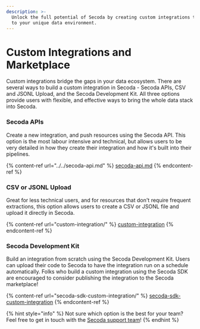 ```yaml
---
description: >-
  Unlock the full potential of Secoda by creating custom integrations tailored
  to your unique data environment.
---
```


# Custom Integrations and Marketplace

Custom integrations bridge the gaps in your data ecosystem. There are several ways to build a custom integration in Secoda - Secoda APIs, CSV and JSONL Upload, and the Secoda Development Kit. All three options provide users with flexible, and effective ways to bring the whole data stack into Secoda.

### Secoda APIs&#x20;

Create a new integration, and push resources using the Secoda API. This option is the most labour intensive and technical, but allows users to be very detailed in how they create their integration and how it's built into their pipelines.&#x20;

{% content-ref url="../../secoda-api.md" %}
[secoda-api.md](../../secoda-api.md)
{% endcontent-ref %}

### CSV or JSONL Upload

Great for less technical users, and for resources that don't require frequent extractions, this option allows users to create a CSV or JSONL file and upload it directly in Secoda. &#x20;

{% content-ref url="custom-integration/" %}
[custom-integration](custom-integration/)
{% endcontent-ref %}

### Secoda Development Kit

Build an integration from scratch using the Secoda Development Kit. Users can upload their code to Secoda to have the integration run on a schedule automatically. Folks who build a custom integration using the Secoda SDK are encouraged to consider publishing the integration to the Secoda marketplace!

{% content-ref url="secoda-sdk-custom-integration/" %}
[secoda-sdk-custom-integration](secoda-sdk-custom-integration/)
{% endcontent-ref %}

{% hint style="info" %}
Not sure which option is the best for your team? Feel free to get in touch with the [Secoda support team](mailto:support@secoda.co)!
{% endhint %}

